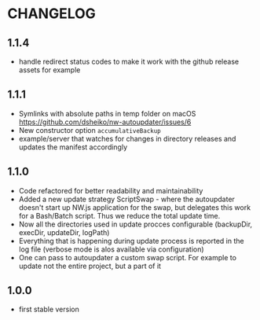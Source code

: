 # CHANGELOG

## 1.1.4
- handle redirect status codes to make it work with the github release assets for example

## 1.1.1
- Symlinks with absolute paths in temp folder on macOS https://github.com/dsheiko/nw-autoupdater/issues/6
- New constructor option `accumulativeBackup`
- example/server that watches for changes in directory releases and updates the manifest accordingly

## 1.1.0
- Code refactored for better readability and maintainability
- Added a new update strategy ScriptSwap - where the autoupdater doesn't start up NW.js application for the swap, but delegates this work for a Bash/Batch script. Thus we reduce the total update time.
- Now all the directories used in update procces configurable (backupDir, execDir, updateDir, logPath)
- Everything that is happening during update process is reported in the log file (verbose mode is alos available via configuration)
- One can pass to autoupdater a custom swap script. For example to update not the entire project, but a part of it

## 1.0.0
* first stable version